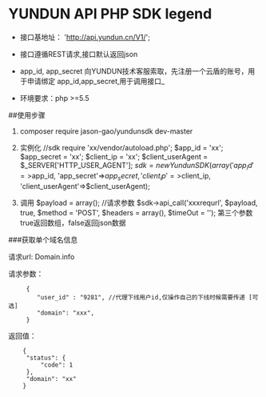 # YUNDUN API PHP SDK legend

+	接口基地址： 'http://api.yundun.cn/V1/';
+	接口遵循REST请求,接口默认返回json
+	app_id, app_secret 向YUNDUN技术客服索取，先注册一个云盾的账号，用于申请绑定 app_id,app_secret,用于调用接口_	

+   环境要求：php >=5.5
         
##使用步骤
1.	composer require jason-gao/yundunsdk dev-master
 
2.	实例化
//sdk
require 'xx/vendor/autoload.php';
$app_id = 'xx';
$app_secret = 'xx';
$client_ip = 'xx';
$client_userAgent = $_SERVER['HTTP_USER_AGENT'];
$sdk = new YundunSDK (array('app_id'=>$app_id, 'app_secret'=>$app_secret, 'client_ip'=>$client_ip, 'client_userAgent'=>$client_userAgent);


3. 调用
$payload = array(); //请求参数
$sdk->api_call('xxxrequrl', $payload, true, $method = 'POST', $headers = array(), $timeOut = '');
第三个参数 true返回数组，false返回json数据


      
###获取单个域名信息
    
请求url: Domain.info
          
请求参数：
```
     {
        "user_id" : "9281", //代理下线用户id,仅操作自己的下线时候需要传递 [可选]
        "domain": "xxx",
     }
```         
返回值：

```
    {
     "status": {
         "code": 1
     },
     "domain": "xx"
    }
```                